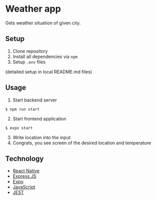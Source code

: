 # Weather app

Gets weather situation of given city.

## Setup

1. Clone repository
2. Install all dependencies via `npm`
3. Setup `.env` files 

(detailed setup in local README.md files)

## Usage

1. Start backend server

```$ npm run start```

2. Start frontend application 

```$ expo start```

3. Write location into the input
4. Congrats, you see screen of the desired location and temperature

## Technology

- [React Native](https://reactnative.dev/)
- [Express JS](https://expressjs.com/)
- [Expo](https://docs.expo.dev/)
- [JavaScript](https://www.javascript.com/)
- [JEST](https://jestjs.io/)